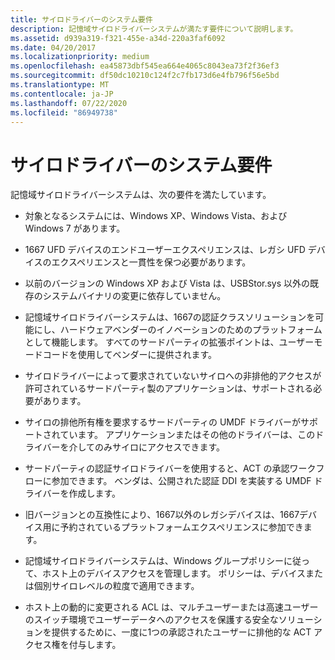 ```yaml
---
title: サイロドライバーのシステム要件
description: 記憶域サイロドライバーシステムが満たす要件について説明します。
ms.assetid: d939a319-f321-455e-a34d-220a3faf6092
ms.date: 04/20/2017
ms.localizationpriority: medium
ms.openlocfilehash: ea45873dbf545ea664e4065c8043ea73f2f36ef3
ms.sourcegitcommit: df50dc10210c124f2c7fb173d6e4fb796f56e5bd
ms.translationtype: MT
ms.contentlocale: ja-JP
ms.lasthandoff: 07/22/2020
ms.locfileid: "86949738"
---
```

# <a name="silo-driver-system-requirements"></a>サイロドライバーのシステム要件

記憶域サイロドライバーシステムは、次の要件を満たしています。

- 対象となるシステムには、Windows XP、Windows Vista、および Windows 7 があります。

- 1667 UFD デバイスのエンドユーザーエクスペリエンスは、レガシ UFD デバイスのエクスペリエンスと一貫性を保つ必要があります。

- 以前のバージョンの Windows XP および Vista は、USBStor.sys 以外の既存のシステムバイナリの変更に依存していません。

- 記憶域サイロドライバーシステムは、1667の認証クラスソリューションを可能にし、ハードウェアベンダーのイノベーションのためのプラットフォームとして機能します。 すべてのサードパーティの拡張ポイントは、ユーザーモードコードを使用してベンダーに提供されます。

- サイロドライバーによって要求されていないサイロへの非排他的アクセスが許可されているサードパーティ製のアプリケーションは、サポートされる必要があります。

- サイロの排他所有権を要求するサードパーティの UMDF ドライバーがサポートされています。 アプリケーションまたはその他のドライバーは、このドライバーを介してのみサイロにアクセスできます。

- サードパーティの認証サイロドライバーを使用すると、ACT の承認ワークフローに参加できます。 ベンダは、公開された認証 DDI を実装する UMDF ドライバーを作成します。

- 旧バージョンとの互換性により、1667以外のレガシデバイスは、1667デバイス用に予約されているプラットフォームエクスペリエンスに参加できます。

- 記憶域サイロドライバーシステムは、Windows グループポリシーに従って、ホスト上のデバイスアクセスを管理します。 ポリシーは、デバイスまたは個別サイロレベルの粒度で適用できます。

- ホスト上の動的に変更される ACL は、マルチユーザーまたは高速ユーザーのスイッチ環境でユーザーデータへのアクセスを保護する安全なソリューションを提供するために、一度に1つの承認されたユーザーに排他的な ACT アクセス権を付与します。
